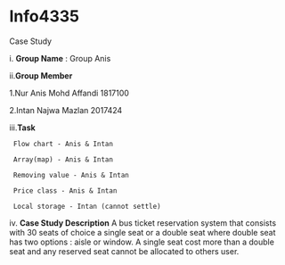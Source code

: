 # Info4335

Case Study

i. **Group Name** : Group Anis

ii.**Group Member** 

1.Nur Anis Mohd Affandi 1817100

2.Intan Najwa Mazlan 2017424

iii.**Task** 

     Flow chart - Anis & Intan

     Array(map) - Anis & Intan

     Removing value - Anis & Intan

     Price class - Anis & Intan

     Local storage - Intan (cannot settle)

iv. **Case Study Description** 
A bus ticket reservation system that consists with 30 seats of choice a single seat or a double seat where double seat has two options : aisle or window. A single seat cost more than a double seat and any reserved seat cannot be allocated to others user. 
